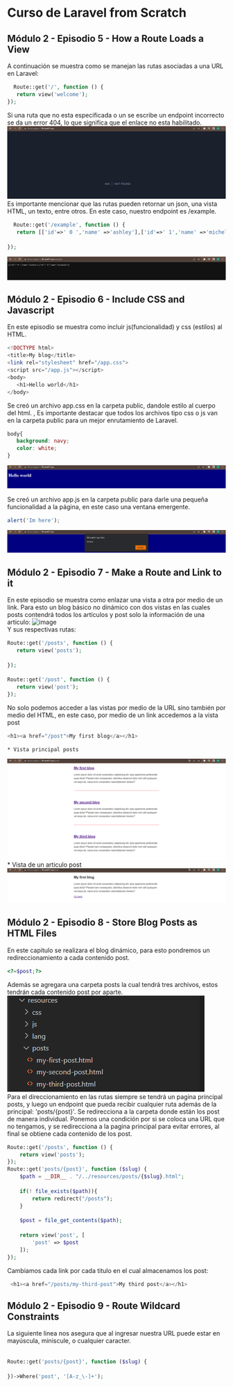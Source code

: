 # Curso de Laravel from Scratch

## Módulo 2 - Episodio 5 - How a Route Loads a View
A continuación se muestra como se manejan las rutas asociadas a una URL en Laravel: 
 ```php
   Route::get('/', function () {
    return view('welcome');
});
```
Si una ruta que no esta especificada o un se escribe un endpoint incorrecto se da un error 404, lo que significa que el enlace no esta habilitado. 
![image](./images/error%20404.png "without a route")
Es importante mencionar que las rutas pueden retornar un json, una vista HTML, un texto, entre otros. En este caso, nuestro endpoint es /example. 
 ```php
   Route::get('/example', function () {
    return [['id'=>' 0 ','name' =>'ashley'],['id'=>' 1','name' =>'michelle']]; 

});
```
![image](./images/example%20route%20json.png "json file")

## Módulo 2 - Episodio 6 - Include CSS and Javascript

En este episodio se muestra como incluir js(funcionalidad) y css (estilos) al HTML.
 ```php
<!DOCTYPE html>
<title>My blog</title>
<link rel="stylesheet" href="/app.css">
<script src="/app.js"></script>
<body>
    <h1>Hello world</h1>
</body>
```
Se creó un archivo app.css en la carpeta public, dandole estilo al cuerpo del html. , Es importante destacar que todos los archivos tipo css o js van en la carpeta public para un mejor enrutamiento de Laravel. 
 ```css
body{
    background: navy;
    color: white;
}
```
![image](./images/hello%20world.png "css added")

Se creó un archivo app.js en la carpeta public para darle una pequeña funcionalidad a la página, en este caso una ventana emergente.  
```js
alert('Im here');
```
![image](./images/alert.png "js added")
## Módulo 2 - Episodio 7 - Make a Route and Link to it
En este episodio se muestra como enlazar una vista a otra por medio de un link. Para esto un blog básico no dinámico con dos vistas en las cuales posts contendrá todos los artículos y post solo la información de una articulo: 
![image](./images/creaci%C3%B3n%20de%20vista%20post.png "post file")
\
Y sus respectivas rutas: 
 ```php
Route::get('/posts', function () {
    return view('posts');

});

Route::get('/post', function () {
    return view('post'); 
});
``` 

No solo podemos acceder a las vistas por medio de la URL sino también por medio del HTML, en este caso, por medio de un link accedemos a la vista post
```php
<h1><a href="/post">My first blog</a></h1>
``` 

    * Vista principal posts
![image](./images/posts%20page%20ep7.png "posts page")
    * Vista de un articulo post
![image](./images/post%20page%20ep7.png "post page")

## Módulo 2 - Episodio 8 - Store Blog Posts as HTML Files
En este capitulo se realizara el blog dinámico, para esto pondremos un redireccionamiento a cada contenido post.  
```php
<?=$post;?>
``` 
Además se agregara una carpeta posts la cual tendrá tres archivos, estos tendrán cada  contenido post por aparte. 
![image](./images/carpeta%20posts.png "carpeta posts")
\
Para el direccionamiento en las rutas siempre se tendrá un pagina principal posts, y luego un endpoint que pueda recibir cualquier ruta además de la principal: 'posts/{post}'. Se redirecciona a la carpeta donde están los post de manera individual. Ponemos una condición por si se coloca una URL que no tengamos, y se redirecciona a la pagina principal para evitar errores, al final se obtiene cada contenido de los post. 
```php
Route::get('/posts', function () {
    return view('posts'); 
});
Route::get('posts/{post}', function ($slug) {
    $path = __DIR__ . "/../resources/posts/{$slug}.html";

    if(! file_exists($path)){
        return redirect("/posts");
    }

    $post = file_get_contents($path);

    return view('post', [
        'post' => $post
    ]);
});
``` 
Cambiamos cada link por cada titulo en el cual almacenamos los post: 
```php
 <h1><a href="/posts/my-third-post">My third post</a></h1>
``` 
## Módulo 2 - Episodio 9 - Route Wildcard Constraints
La siguiente linea nos asegura que al ingresar nuestra URL puede estar en mayúscula, miniscule, o cualquier caracter. 
```php

Route::get('posts/{post}', function ($slug) {
    
})->Where('post', '[A-z_\-]+');
``` 